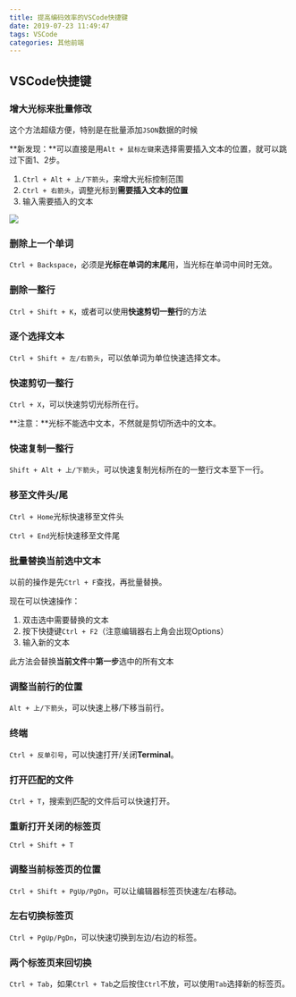 ```yaml
---
title: 提高编码效率的VSCode快捷键
date: 2019-07-23 11:49:47
tags: VSCode
categories: 其他前端
---
```


## VSCode快捷键

### 增大光标来批量修改

这个方法超级方便，特别是在批量添加`JSON`数据的时候

**新发现：**可以直接是用`Alt + 鼠标左键`来选择需要插入文本的位置，就可以跳过下面1、2步。

1. `Ctrl + Alt + 上/下箭头`，来增大光标控制范围
2. `Ctrl + 右箭头`，调整光标到**需要插入文本的位置**
3. 输入需要插入的文本

![](https://frank-database.oss-cn-hangzhou.aliyuncs.com/img/20190723114803.gif)



<!-- more -->



### 删除上一个单词

`Ctrl + Backspace`，必须是**光标在单词的末尾**用，当光标在单词中间时无效。



### 删除一整行

 `Ctrl + Shift + K`，或者可以使用**快速剪切一整行**的方法



### 逐个选择文本

`Ctrl + Shift + 左/右箭头`，可以依单词为单位快速选择文本。



### 快速剪切一整行

`Ctrl + X`，可以快速剪切光标所在行。



**注意：**光标不能选中文本，不然就是剪切所选中的文本。



### 快速复制一整行

 `Shift + Alt + 上/下箭头`，可以快速复制光标所在的一整行文本至下一行。



### 移至文件头/尾

`Ctrl + Home`光标快速移至文件头

`Ctrl + End`光标快速移至文件尾



### 批量替换当前选中文本

以前的操作是先`Ctrl + F`查找，再批量替换。

现在可以快速操作：

1. 双击选中需要替换的文本
2. 按下快捷键`Ctrl + F2`（注意编辑器右上角会出现Options）
3. 输入新的文本

此方法会替换**当前文件**中**第一步**选中的所有文本



### 调整当前行的位置

`Alt + 上/下箭头`，可以快速上移/下移当前行。



### 终端

`Ctrl + 反单引号`，可以快速打开/关闭**Terminal**。



### 打开匹配的文件

`Ctrl + T`，搜索到匹配的文件后可以快速打开。



### 重新打开关闭的标签页

`Ctrl + Shift + T`



### 调整当前标签页的位置

`Ctrl + Shift + PgUp/PgDn`，可以让编辑器标签页快速左/右移动。



### 左右切换标签页

`Ctrl + PgUp/PgDn`，可以快速切换到左边/右边的标签。



### 两个标签页来回切换

`Ctrl + Tab`，如果`Ctrl + Tab`之后按住`Ctrl`不放，可以使用`Tab`选择新的标签页。

